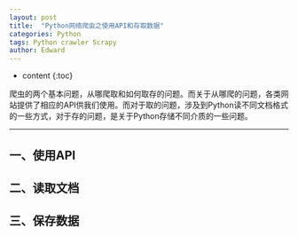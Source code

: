 ```yaml
---
layout: post
title:  "Python网络爬虫之使用API和存取数据"
categories: Python
tags: Python crawler Scrapy
author: Edward
---
```


* content
{:toc}

爬虫的两个基本问题，从哪爬取和如何取存的问题。而关于从哪爬的问题，各类网站提供了相应的API供我们使用。而对于取的问题，涉及到Python读不同文档格式的一些方式，对于存的问题，是关于Python存储不同介质的一些问题。

--------------------

## 一、使用API
## 二、读取文档
## 三、保存数据